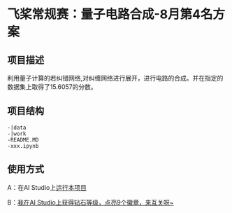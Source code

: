 # 飞桨常规赛：量子电路合成-8月第4名方案

## 项目描述
利用量子计算的若纠错网络,对纠缠网络进行展开，进行电路的合成。并在指定的数据集上取得了15.6057的分数。

## 项目结构
```
-|data
-|work
-README.MD
-xxx.ipynb
```
## 使用方式
A：在AI Studio上[运行本项目](https://aistudio.baidu.com/aistudio/usercenter)

B：[我在AI Studio上获得钻石等级，点亮9个徽章，来互关呀~](https://aistudio.baidu.com/aistudio/personalcenter/thirdview/335435)

